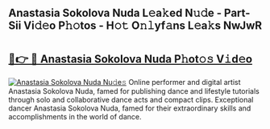## Anastasia Sokolova Nuda L𝚎a𝚔ed N𝚞𝚍e - Part-Sii Vi𝚍𝚎o P𝚑𝚘tos - H𝚘𝚝 O𝚗𝚕yf𝚊ns L𝚎a𝚔s NwJwR

# <h2><a href="http://kf63z6.oniu.top/?m=Anastasia+Sokolova+Nuda">🔗👉 🔴 Anastasia Sokolova Nuda P𝚑ot𝚘𝚜 V𝚒d𝚎o</a></h2>

[![Anastasia Sokolova Nuda Nu𝚍e𝚜](https://i.imgur.com/0qMVB7G.gif)](http://kf63z6.oniu.top/?m=Anastasia+Sokolova+Nuda)
Online performer and digital artist Anastasia Sokolova Nuda, famed for publishing dance and lifestyle tutorials through solo and collaborative dance acts and compact clips. Exceptional dancer Anastasia Sokolova Nuda, famed for their extraordinary skills and accomplishments in the world of dance.  

